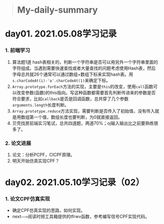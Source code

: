 > # My-daily-summary
# day01. 2021.05.08学习记录
### 1. 前端学习
1. 算法题1道 hash表相关的，判断一个字符串是否可以用另外一个字符串里面的字符组成。当遇到需要快速查找或者大量查找的问题考虑使用Hash表，然后字母总共就26个通常可以通过数组+数组下标来实现hash表。用`s.charCodeAt(i)-'a'.charCodeAt(1)`来确定下标。
2. `Array.prototype.forEach`方法的实现，主要是`this`的改变，使用`call`函数可以改变参数(函数)的this指向。写这种函数都需要首先判断传进来的参数是否符合要求，比如`callback`是否是回调函数，总共穿了几个参数`arguments.length`长度判断。
3. `Array.prototype.reduce`方法实现，需要判断是否传入了初始值，没有传入就是用数组第一个值，数组长度也要判断，为0就直接返回。
4. 贝壳找房前端实习笔试，总共四道题，两道70%；oj输入输出比之前要熟练很多了。
### 2. 论文进展
1. 论文：分析PCPF，CICPF原理。
2. 明天开始仿真实现CPF？
# day02. 2021.05.10学习记录（02）
### 1. 论文CPF仿真实现
- 确定CPF仿真实现的思路，如何实现。
- next`——>`阅读时频工具箱提供的tfrwv函数，参考编写信号CPF实现代码。
